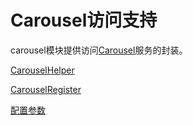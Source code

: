 # Carousel访问支持
carousel模块提供访问[Carousel](https://github.com/heisedebaise/carousel)服务的封装。

[CarouselHelper](doc/helper.md)

[CarouselRegister](doc/register.md)

[配置参数](src/main/resources/carousel.tephra.config)